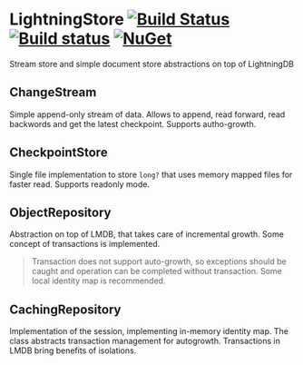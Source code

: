 # LightningStore [![Build Status](https://travis-ci.org/mihasic/LightningStore.svg?branch=master)](https://travis-ci.org/mihasic/LightningStore) [![Build status](https://ci.appveyor.com/api/projects/status/082d5kff43a0keoq/branch/master?svg=true)](https://ci.appveyor.com/project/mihasic/lightningstore/branch/master) [![NuGet](https://img.shields.io/nuget/v/LightningStore.svg)](https://www.nuget.org/packages/LuceneSearch/)

Stream store and simple document store abstractions on top of LightningDB

## ChangeStream

Simple append-only stream of data. Allows to append, read forward, read backwords and get the latest checkpoint.
Supports autho-growth.

## CheckpointStore

Single file implementation to store `long?` that uses memory mapped files for faster read. Supports readonly mode.

## ObjectRepository

Abstraction on top of LMDB, that takes care of incremental growth.
Some concept of transactions is implemented.

> Transaction does not support auto-growth, so exceptions should be caught and operation can be completed without transaction.
> Some local identity map is recommended.

## CachingRepository

Implementation of the session, implementing in-memory identity map. The class abstracts transaction management for autogrowth. Transactions in LMDB bring benefits of isolations.
